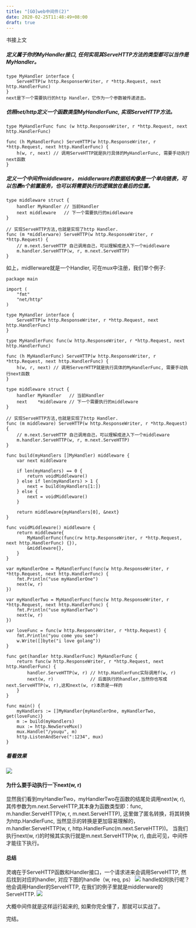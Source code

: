 ```yaml
---
title: "[GO]web中间件(2)"
date: 2020-02-25T11:48:49+08:00
draft: true
---
```


书接上文

<!--more-->


##### 定义属于你的MyHandler接口, 任何实现其ServeHTTP方法的类型都可以当作是MyHandler。

```
type MyHandler interface {
	ServeHTTP(w http.ResponserWriter, r *http.Request, next http.HandlerFunc) 
}
next是下一个需要执行的http Handler，它作为一个参数被传递进去。
```

##### 仿照net/http定义一个函数类型MyHandlerFunc, 实现ServeHTTP方法。

```
type MyHandlerFunc func (w http.ResponseWriter, r *http.Request, next http.HandlerFunc)

func (h MyHandlerFunc) ServeHTTP(w http.ResponseWriter, r *http.Request, next http.HandlerFunc) {
	h(w, r, next) // 调用ServeHTTP就是执行具体的MyHandlerFunc, 需要手动执行next函数
}
```



##### 定义一个中间件middleware， middlerware的数据结构像是一个单向链表，可以包裹n个前置服务，也可以将需要执行的逻辑放在最后的位置。

```
type middleware struct {
	handler MyHandler // 当前Handler
	next middleware   // 下一个需要执行的middleware
}

// 实现ServeHTTP方法,也就是实现了http Handler.
func (m *middlerware) ServeHTTP(w http.ResponseWriter, r *http.Request) {
	// m.next.ServeHTTP 自己调用自己，可以理解成进入下一个middleware
	m.handler.ServeHTTP(w, r, m.next.ServeHTTP) 
}
```

如上，midllerware就是一个Handler, 可在mux中注册，我们举个例子:

```
package main

import (
	"fmt"
	"net/http"
)

type MyHandler interface {
	ServeHTTP(w http.ResponseWriter, r *http.Request, next http.HandlerFunc)
}

type MyHandlerFunc func(w http.ResponseWriter, r *http.Request, next http.HandlerFunc)

func (h MyHandlerFunc) ServeHTTP(w http.ResponseWriter, r *http.Request, next http.HandlerFunc) {
	h(w, r, next) // 调用ServerHTTP就是执行具体的MyHandlerFunc, 需要手动执行next函数
}

type middleware struct {
	handler MyHandler   // 当前Handler
	next    *middleware // 下一个需要执行的middleware
}

// 实现ServeHTTP方法,也就是实现了http Handler.
func (m middleware) ServeHTTP(w http.ResponseWriter, r *http.Request) {
	// m.next.ServeHTTP 自己调用自己，可以理解成进入下一个middleware
	m.handler.ServeHTTP(w, r, m.next.ServeHTTP)
}

func build(myHandlers []MyHandler) middleware {
	var next middleware

	if len(myHandlers) == 0 {
		return voidMiddleware()
	} else if len(myHandlers) > 1 {
		next = build(myHandlers[1:])
	} else {
		next = voidMiddleware()
	}

	return middleware{myHandlers[0], &next}
}

func voidMiddleware() middleware {
	return middleware{
		MyHandlerFunc(func(rw http.ResponseWriter, r *http.Request, next http.HandlerFunc) {}),
		&middleware{},
	}
}

var myHandlerOne = MyHandlerFunc(func(w http.ResponseWriter, r *http.Request, next http.HandlerFunc) {
	fmt.Println("use myHandlerOne")
	next(w, r)
})

var myHandlerTwo = MyHandlerFunc(func(w http.ResponseWriter, r *http.Request, next http.HandlerFunc) {
	fmt.Println("use myHandlerTwo")
	next(w, r)
})

var loveFunc = func(w http.ResponseWriter, r *http.Request) {
	fmt.Println("you come you see")
	w.Write([]byte("i love golang"))
}

func get(handler http.HandlerFunc) MyHandlerFunc {
	return func(w http.ResponseWriter, r *http.Request, next http.HandlerFunc) {
		handler.ServeHTTP(w, r) // http.HandlerFunc实际调用f(w, r)
		next(w, r)              // 后面执行的handler,当然你也写成next.ServeHTTP(w, r),这和next(w, r)本质是一样的
	}
}

func main() {
	myHandlers := []MyHandler{myHandlerOne, myHandlerTwo, get(loveFunc)}
	m := build(myHandlers)
	mux := http.NewServeMux()
	mux.Handle("/youqu", m)
	http.ListenAndServe(":1234", mux)
}

```

##### 看看效果
![](http://ww1.sinaimg.cn/large/9b6074eegy1fvpcqu6vafj21s40cq102.jpg)

#### 为什么要手动执行一下next(w, r)

显然我们看到myHandlerTwo，myHandlerTwo在函数的结尾处调用next(w, r), 其传参数为m.next.ServeHTTP,其本身为函数类型即：func, m.handler.ServeHTTP(w, r, m.next.ServeHTTP), 这里做了匿名转换，将其转换为http.HandlerFunc, 当然显示的转换是更加容易理解的， m.handler.ServeHTTP(w, r, http.HandlerFunc(m.next.ServeHTTP))。 当我们执行next(w, r)的时候其实执行就是m.next.ServeHTTP(w, r), 由此可见，中间件才能往下执行。

#### 总结

灵魂在于ServeHTTP函数和Handler接口，一个请求进来会调用ServeHTTP, 然后找到对应的handler, 对应下图的handle（w, req, ps）
![](http://ww1.sinaimg.cn/large/9b6074eegy1fvpcjt25d8j21dq0f2dlu.jpg) 
handle如何执行呢？ 他会调用Handler的ServeHTTP, 在我们的例子里就是middlerware的ServeHTTP.
![](http://ww1.sinaimg.cn/large/9b6074eegy1fvpcm4omj6j21a60cu79w.jpg)

大概中间件就是这样运行起来的, 如果你完全懂了，那就可以实战了。

完结。










